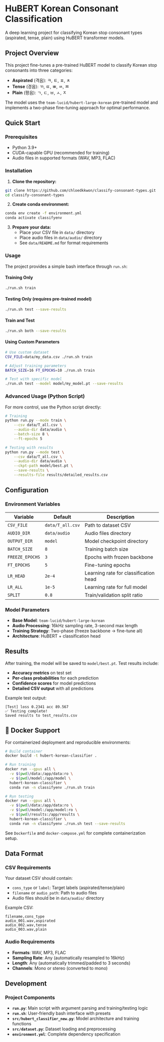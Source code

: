 # HuBERT Korean Consonant Classification

A deep learning project for classifying Korean stop consonant types (aspirated, tense, plain) using HuBERT transformer models.

## Project Overview

This project fine-tunes a pre-trained HuBERT model to classify Korean stop consonants into three categories:
- **Aspirated** (격음): ㅋ, ㅌ, ㅍ, ㅊ
- **Tense** (경음): ㄲ, ㄸ, ㅃ, ㅆ, ㅉ  
- **Plain** (평음): ㄱ, ㄷ, ㅂ, ㅅ, ㅈ

The model uses the `team-lucid/hubert-large-korean` pre-trained model and implements a two-phase fine-tuning approach for optimal performance.

## Quick Start

### Prerequisites

- Python 3.9+
- CUDA-capable GPU (recommended for training)
- Audio files in supported formats (WAV, MP3, FLAC)

### Installation

1. **Clone the repository:**
```bash
git clone https://github.com/chloedkkwon/classify-consonant-types.git
cd classify-consonant-types
```

2. **Create conda environment:**
```bash
conda env create -f environment.yml
conda activate classifyenv
```

3. **Prepare your data:**
   - Place your CSV file in `data/` directory
   - Place audio files in `data/audio/` directory
   - See `data/README.md` for format requirements

### Usage

The project provides a simple bash interface through `run.sh`:

#### Training Only
```bash
./run.sh train
```

#### Testing Only (requires pre-trained model)
```bash
./run.sh test --save-results
```

#### Train and Test
```bash
./run.sh both --save-results
```

#### Using Custom Parameters
```bash
# Use custom dataset
CSV_FILE=data/my_data.csv ./run.sh train

# Adjust training parameters  
BATCH_SIZE=16 FT_EPOCHS=10 ./run.sh train

# Test with specific model
./run.sh test --model model/my_model.pt --save-results
```

### Advanced Usage (Python Script)

For more control, use the Python script directly:

```bash
# Training
python run.py --mode train \
    --csv data/T_all.csv \
    --audio-dir data/audio \
    --batch-size 8 \
    --ft-epochs 5

# Testing with results
python run.py --mode test \
    --csv data/T_all.csv \
    --audio-dir data/audio \
    --ckpt-path model/best.pt \
    --save-results \
    --results-file results/detailed_results.csv
```

## Configuration

### Environment Variables

| Variable | Default | Description |
|----------|---------|-------------|
| `CSV_FILE` | `data/T_all.csv` | Path to dataset CSV |
| `AUDIO_DIR` | `data/audio` | Audio files directory |
| `OUTPUT_DIR` | `model` | Model checkpoint directory |
| `BATCH_SIZE` | `8` | Training batch size |
| `FREEZE_EPOCHS` | `3` | Epochs with frozen backbone |
| `FT_EPOCHS` | `5` | Fine-tuning epochs |
| `LR_HEAD` | `2e-4` | Learning rate for classification head |
| `LR_ALL` | `1e-5` | Learning rate for full model |
| `SPLIT` | `0.8` | Train/validation split ratio |

### Model Parameters

- **Base Model**: `team-lucid/hubert-large-korean`
- **Audio Processing**: 16kHz sampling rate, 3-second max length
- **Training Strategy**: Two-phase (freeze backbone → fine-tune all)
- **Architecture**: HuBERT + classification head

## Results

After training, the model will be saved to `model/best.pt`. Test results include:

- **Accuracy metrics** on test set
- **Per-class probabilities** for each prediction
- **Confidence scores** for model predictions
- **Detailed CSV output** with all predictions

Example test output:
```
[Test] loss 0.2341 acc 89.567
✅ Testing complete!
Saved results to test_results.csv
```

## 🐳 Docker Support

For containerized deployment and reproducible environments:

```bash
# Build container
docker build -t hubert-korean-classifier .

# Run training
docker run --gpus all \
  -v $(pwd)/data:/app/data:ro \
  -v $(pwd)/model:/app/model \
  hubert-korean-classifier \
  conda run -n classifyenv ./run.sh train

# Run testing
docker run --gpus all \
  -v $(pwd)/data:/app/data:ro \
  -v $(pwd)/model:/app/model:ro \
  -v $(pwd)/results:/app/results \
  hubert-korean-classifier \
  conda run -n classifyenv ./run.sh test --save-results
```

See `Dockerfile` and `docker-compose.yml` for complete containerization setup.

## Data Format

### CSV Requirements

Your dataset CSV should contain:
- `cons_type` or `label`: Target labels (aspirated/tense/plain)
- `filename` or `audio_path`: Path to audio files
- Audio files should be in `data/audio/` directory

Example CSV:
```csv
filename,cons_type
audio_001.wav,aspirated
audio_002.wav,tense
audio_003.wav,plain
```

### Audio Requirements

- **Formats**: WAV, MP3, FLAC
- **Sampling Rate**: Any (automatically resampled to 16kHz)
- **Length**: Any (automatically trimmed/padded to 3 seconds)
- **Channels**: Mono or stereo (converted to mono)

## Development

### Project Components

- **`run.py`**: Main script with argument parsing and training/testing logic
- **`run.sh`**: User-friendly bash interface with presets
- **`src/hubert_classifier_new.py`**: Model architecture and training functions
- **`src/dataset.py`**: Dataset loading and preprocessing
- **`environment.yml`**: Complete dependency specification
